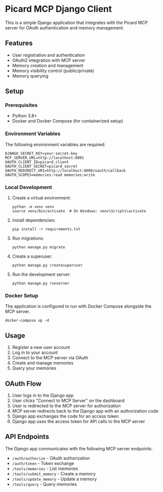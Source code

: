 # Picard MCP Django Client

This is a simple Django application that integrates with the Picard MCP server for OAuth authentication and memory management.

## Features

- User registration and authentication
- OAuth2 integration with MCP server
- Memory creation and management
- Memory visibility control (public/private)
- Memory querying

## Setup

### Prerequisites

- Python 3.8+
- Docker and Docker Compose (for containerized setup)

### Environment Variables

The following environment variables are required:

```
DJANGO_SECRET_KEY=your-secret-key
MCP_SERVER_URL=http://localhost:8001
OAUTH_CLIENT_ID=picard_client
OAUTH_CLIENT_SECRET=picard_secret
OAUTH_REDIRECT_URI=http://localhost:8000/oauth/callback
OAUTH_SCOPES=memories:read memories:write
```

### Local Development

1. Create a virtual environment:
   ```
   python -m venv venv
   source venv/bin/activate  # On Windows: venv\Scripts\activate
   ```

2. Install dependencies:
   ```
   pip install -r requirements.txt
   ```

3. Run migrations:
   ```
   python manage.py migrate
   ```

4. Create a superuser:
   ```
   python manage.py createsuperuser
   ```

5. Run the development server:
   ```
   python manage.py runserver
   ```

### Docker Setup

The application is configured to run with Docker Compose alongside the MCP server.

```
docker-compose up -d
```

## Usage

1. Register a new user account
2. Log in to your account
3. Connect to the MCP server via OAuth
4. Create and manage memories
5. Query your memories

## OAuth Flow

1. User logs in to the Django app
2. User clicks "Connect to MCP Server" on the dashboard
3. User is redirected to the MCP server for authorization
4. MCP server redirects back to the Django app with an authorization code
5. Django app exchanges the code for an access token
6. Django app uses the access token for API calls to the MCP server

## API Endpoints

The Django app communicates with the following MCP server endpoints:

- `/auth/authorize` - OAuth authorization
- `/auth/token` - Token exchange
- `/tools/memories` - List memories
- `/tools/submit_memory` - Create a memory
- `/tools/update_memory` - Update a memory
- `/tools/query` - Query memories
